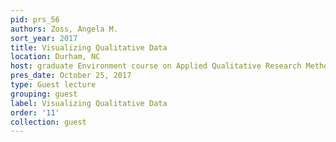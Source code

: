 ```yaml
---
pid: prs_56
authors: Zoss, Angela M.
sort_year: 2017
title: Visualizing Qualitative Data
location: Durham, NC
host: graduate Environment course on Applied Qualitative Research Methods
pres_date: October 25, 2017
type: Guest lecture
grouping: guest
label: Visualizing Qualitative Data
order: '11'
collection: guest
---
```

